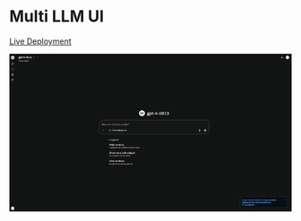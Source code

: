 # Multi LLM UI

[Live Deployment](https://multi-llm-ui.com.au/)

![Project Screenshot](assets/project-screenshot.png)
